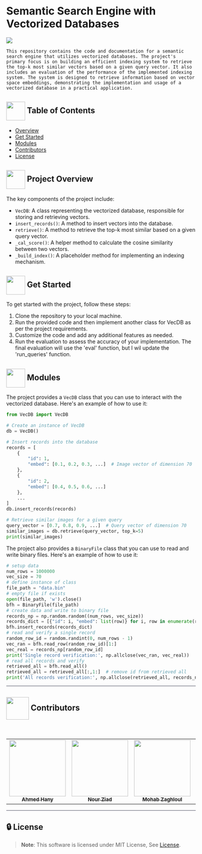 # Semantic Search Engine with Vectorized Databases

<img src="https://i.giphy.com/sRFEa8lbeC7zbcIZZR.webp"/>

    This repository contains the code and documentation for a semantic search engine that utilizes vectorized databases. The project's primary focus is on building an efficient indexing system to retrieve the top-k most similar vectors based on a given query vector. It also includes an evaluation of the performance of the implemented indexing system. The system is designed to retrieve information based on vector space embeddings, demonstrating the implementation and usage of a vectorized database in a practical application.

## <img align= center width=50px height=50px src="https://user-images.githubusercontent.com/71986226/154075883-2a5679d2-b411-448f-b423-9565babf35aa.gif"> Table of Contents
- <a href ="#Overview">Overview</a>
- <a href ="#started"> Get Started</a>
- <a href ="#modules"> Modules</a>
- <a href ="#contributors">Contributors</a>
- <a href ="#license">License</a>

## <img align="center"  height =50px src="https://user-images.githubusercontent.com/71986226/154076110-1233d7a8-92c2-4d79-82c1-30e278aa518a.gif"> Project Overview <a id = "Overview"></a>

The key components of the project include:
- `VecDB`: A class representing the vectorized database, responsible for storing and retrieving vectors.
- `insert_records()`: A method to insert vectors into the database.
- `retrieve()`: A method to retrieve the top-k most similar based on a given query vector.
- `_cal_score()`: A helper method to calculate the cosine similarity between two vectors.
- `_build_index()`: A placeholder method for implementing an indexing mechanism.

## <img  align= center width=50px height=50px src="https://c.tenor.com/HgX89Yku5V4AAAAi/to-the-moon.gif"> Get Started <a id = "started"></a>

To get started with the project, follow these steps:
1. Clone the repository to your local machine.
2. Run the provided code and then implement another class for VecDB as per the project requirements.
3. Customize the code and add any additional features as needed.
4. Run the evaluation to assess the accuracy of your implementation. The final evaluation will use the 'eval' function, but I wil update the 'run_queries' function.

## <img  align= center width=50px height=50px src="https://cdn.pixabay.com/animation/2022/07/31/06/27/06-27-17-124_512.gif"> Modules <a id ="modules"></a>

The project provides a `VecDB` class that you can use to interact with the vectorized database. Here's an example of how to use it:

```python
from VecDB import VecDB

# Create an instance of VecDB
db = VecDB()

# Insert records into the database
records = [
    {
        "id": 1,
        "embed": [0.1, 0.2, 0.3, ...]  # Image vector of dimension 70
    },
    {
        "id": 2,
        "embed": [0.4, 0.5, 0.6, ...]
    },
    ...
]
db.insert_records(records)

# Retrieve similar images for a given query
query_vector = [0.7, 0.8, 0.9, ...]  # Query vector of dimension 70
similar_images = db.retrieve(query_vector, top_k=5)
print(similar_images)
```

The project also provides a `BinaryFile` class that you can use to read and write binary files. Here's an example of how to use it:

```python
# setup data
num_rows = 1000000
vec_size = 70
# define instance of class
file_path = "data.bin"
# empty file if exists
open(file_path, 'w').close()
bfh = BinaryFile(file_path)
# create data and write to binary file
records_np = np.random.random((num_rows, vec_size))
records_dict = [{"id": i, "embed": list(row)} for i, row in enumerate(records_np)]
bfh.insert_records(records_dict)
# read and verify a single record
random_row_id = random.randint(0, num_rows - 1)
vec_ran = bfh.read_row(random_row_id)[1:]
vec_real = records_np[random_row_id]
print('Single record verification:', np.allclose(vec_ran, vec_real))
# read all records and verify
retrieved_all = bfh.read_all()
retrieved_all = retrieved_all[:,1:]  # remove id from retrieved all
print('All records verification:', np.allclose(retrieved_all, records_np))
```

<hr style="background-color: #4b4c60"></hr>
<a id ="Contributors"></a>

## <img align="center"  height =60px src="https://user-images.githubusercontent.com/63050133/156777293-72a6e681-2582-4a9d-ad92-09d1181d47c7.gif"> Contributors <a id ="contributors"></a>

<br>
<table >
  <tr>
        <td align="center"><a href="https://github.com/Ahmed-H300"><img src="https://avatars.githubusercontent.com/u/67925988?v=4" width="150px;" alt=""/><br /><sub><b>Ahmed Hany</b></sub></a><br /></td>
        <td align="center"><a href="https://github.com/nouralmulhem"><img src=https://avatars.githubusercontent.com/u/76218033?v=4" width="150px;" alt=""/><br /><sub><b>Nour Ziad</b></sub></a><br /></td>
        <td align="center"><a href="https://github.com/Mohabz-911"><img src=https://avatars.githubusercontent.com/u/68201932?v=4" width="150px;" alt=""/><br /><sub><b>Mohab Zaghloul</b></sub></a><br /></td>
        <td align="center"><a href="https://github.com/Fathi79"><img src=https://avatars.githubusercontent.com/u/96377553?v=4" width="150px;" alt=""/><br /><sub><b>Abdelrhman M.Fathy</b></sub></a><br /></td>
  </tr>
</table>

<hr style="background-color: #4b4c60"></hr>

<a id ="License"></a>

## 🔒 License <a id ="license"></a>

> **Note**: This software is licensed under MIT License, See [License](https://github.com/nouralmulhem/sematic_search_DB/blob/main/LICENSE).

